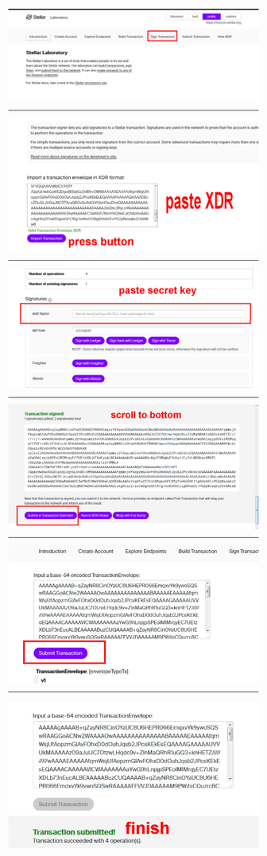 <img src='https://github.com/macancrew/contoh-konfirmasi-xdr/blob/main/tr1.jpg'><hr>
<img src='https://github.com/macancrew/contoh-konfirmasi-xdr/blob/main/tr2.jpg'><hr>
<img src='https://github.com/macancrew/contoh-konfirmasi-xdr/blob/main/tr3.jpg'><hr>
<img src='https://github.com/macancrew/contoh-konfirmasi-xdr/blob/main/tr4.jpg'><hr>
<img src='https://github.com/macancrew/contoh-konfirmasi-xdr/blob/main/tr5.jpg'><hr>
<img src='https://github.com/macancrew/contoh-konfirmasi-xdr/blob/main/tr6.jpg'>
